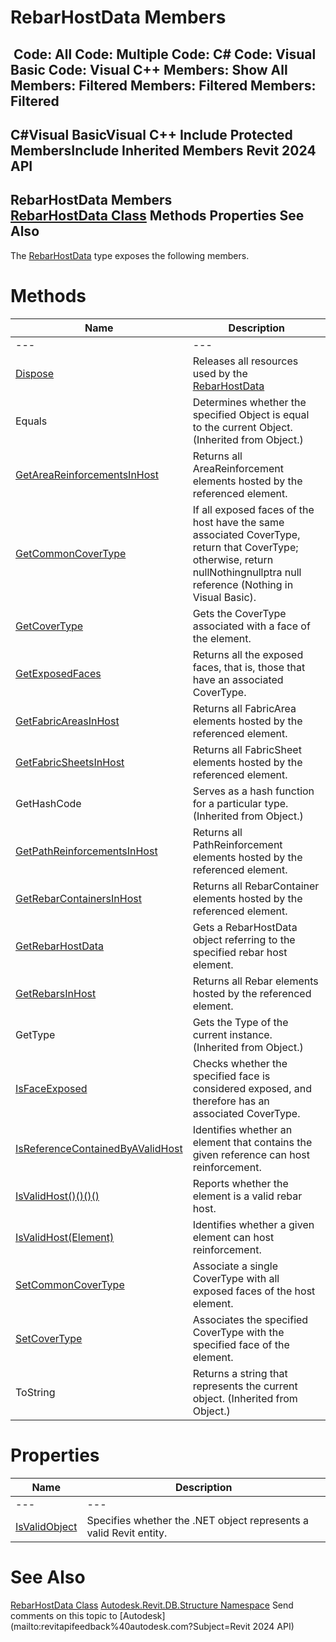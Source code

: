 # RebarHostData Members

﻿
 Code: All Code: Multiple Code: C# Code: Visual Basic Code: Visual C++  Members: Show All Members: Filtered Members: Filtered Members: Filtered   
---  
C#Visual BasicVisual C++
Include Protected MembersInclude Inherited Members
Revit 2024 API  
---  
RebarHostData Members  
[RebarHostData Class](2b39b172-ad0f-e1c6-99a4-3b828346200c.md "RebarHostData Class") Methods Properties See Also  
---  
The [RebarHostData](2b39b172-ad0f-e1c6-99a4-3b828346200c.md "RebarHostData Class") type exposes the following members.
# Methods
| Name | Description |
| --- | --- |
| --- | --- | --- |
| [Dispose](93a1db73-1fe2-9ac8-e85d-424efb6e5152.md "Dispose Method") | Releases all resources used by the [RebarHostData](2b39b172-ad0f-e1c6-99a4-3b828346200c.md "RebarHostData Class") |
| Equals | Determines whether the specified Object is equal to the current Object. (Inherited from Object.) |
| [GetAreaReinforcementsInHost](28ecf84e-491a-4407-b6c8-37ab4cbc0257.md "GetAreaReinforcementsInHost Method") | Returns all AreaReinforcement elements hosted by the referenced element. |
| [GetCommonCoverType](eb1839ca-5de6-b651-6009-db078cb8fd91.md "GetCommonCoverType Method") | If all exposed faces of the host have the same associated CoverType, return that CoverType; otherwise, return nullNothingnullptra null reference (Nothing in Visual Basic). |
| [GetCoverType](4d952f72-42b5-88f1-0788-7e64ff6589bb.md "GetCoverType Method") | Gets the CoverType associated with a face of the element. |
| [GetExposedFaces](2afebbf0-931a-353a-69c1-9aba76c33cc1.md "GetExposedFaces Method") | Returns all the exposed faces, that is, those that have an associated CoverType. |
| [GetFabricAreasInHost](9cde5767-f653-44a5-2182-eccfa4e8fc55.md "GetFabricAreasInHost Method") | Returns all FabricArea elements hosted by the referenced element. |
| [GetFabricSheetsInHost](ccdf094f-6198-3720-14c3-1fe3f131e6fe.md "GetFabricSheetsInHost Method") | Returns all FabricSheet elements hosted by the referenced element. |
| GetHashCode | Serves as a hash function for a particular type.  (Inherited from Object.) |
| [GetPathReinforcementsInHost](a508c6b3-0fce-0572-e17c-bcc06be368c6.md "GetPathReinforcementsInHost Method") | Returns all PathReinforcement elements hosted by the referenced element. |
| [GetRebarContainersInHost](56ac8351-cf96-d1cb-cd44-551917ab3540.md "GetRebarContainersInHost Method") | Returns all RebarContainer elements hosted by the referenced element. |
| [GetRebarHostData](17db56d4-89cb-edda-fb5e-ab97883dc922.md "GetRebarHostData Method") | Gets a RebarHostData object referring to the specified rebar host element. |
| [GetRebarsInHost](be275d81-a411-f199-79bc-0cd21af8c645.md "GetRebarsInHost Method") | Returns all Rebar elements hosted by the referenced element. |
| GetType | Gets the Type of the current instance. (Inherited from Object.) |
| [IsFaceExposed](61392ae4-888e-70a3-2240-9e5e8bc63b81.md "IsFaceExposed Method") | Checks whether the specified face is considered exposed, and therefore has an associated CoverType. |
| [IsReferenceContainedByAValidHost](962297a1-ccdf-80f7-6190-3c208b9d4a7c.md "IsReferenceContainedByAValidHost Method") | Identifies whether an element that contains the given reference can host reinforcement. |
| [IsValidHost()()()()](c1c4d8ff-4636-67b6-75d2-7c37a17a7276.md "IsValidHost Method") | Reports whether the element is a valid rebar host. |
| [IsValidHost(Element)](0d6cf4c6-6f5c-9f21-a6ee-0c15f4cbaabf.md "IsValidHost Method \(Element\)") | Identifies whether a given element can host reinforcement. |
| [SetCommonCoverType](2ee45e73-2e2f-a51b-85f0-7d7fc1b0526a.md "SetCommonCoverType Method") | Associate a single CoverType with all exposed faces of the host element. |
| [SetCoverType](58674efc-3bf7-d999-78c8-3a490bb601f0.md "SetCoverType Method") | Associates the specified CoverType with the specified face of the element. |
| ToString | Returns a string that represents the current object. (Inherited from Object.) |

# Properties
| Name | Description |
| --- | --- |
| --- | --- | --- |
| [IsValidObject](490553ea-c9e3-4f8b-5bf0-b9150f5ac60b.md "IsValidObject Property") | Specifies whether the .NET object represents a valid Revit entity. |

# See Also
[RebarHostData Class](2b39b172-ad0f-e1c6-99a4-3b828346200c.md "RebarHostData Class")
[Autodesk.Revit.DB.Structure Namespace](d586b341-f687-9d90-e96d-255806b7d4fc.md "Autodesk.Revit.DB.Structure Namespace")
Send comments on this topic to [Autodesk](mailto:revitapifeedback%40autodesk.com?Subject=Revit 2024 API)